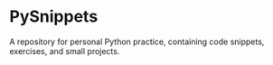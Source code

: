 # PySnippets
A repository for personal Python practice, containing code snippets, exercises, and small projects.
